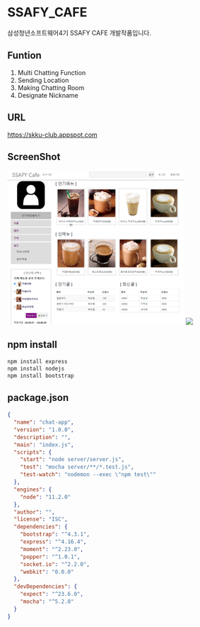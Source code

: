 # SSAFY_CAFE
삼성청년소프트웨어4기 SSAFY CAFE 개발작품입니다.

## Funtion

1. Multi Chatting Function
2. Sending Location
3. Making Chatting Room
4. Designate Nickname

## URL
https://skku-club.appspot.com


## ScreenShot
<div>
  <img width="400" src="img/MAIN.PNG"/>
  <img width="400" src ="https://user-images.githubusercontent.com/37185394/59769568-60275c80-92e1-11e9-8db9-adca2ef14997.JPG"/>
</div>

## npm install 

```nodejs
npm install express
npm install nodejs
npm install bootstrap
```

## package.json

```json
{
  "name": "chat-app",
  "version": "1.0.0",
  "description": "",
  "main": "index.js",
  "scripts": {
    "start": "node server/server.js",
    "test": "mocha server/**/*.test.js",
    "test-watch": "nodemon --exec \"npm test\""
  },
  "engines": {
    "node": "11.2.0"
  },
  "author": "",
  "license": "ISC",
  "dependencies": {
    "bootstrap": "^4.3.1",
    "express": "^4.16.4",
    "moment": "^2.23.0",
    "popper": "^1.0.1",
    "socket.io": "^2.2.0",
    "webkit": "0.0.0"
  },
  "devDependencies": {
    "expect": "^23.6.0",
    "mocha": "^5.2.0"
  }
}
```

